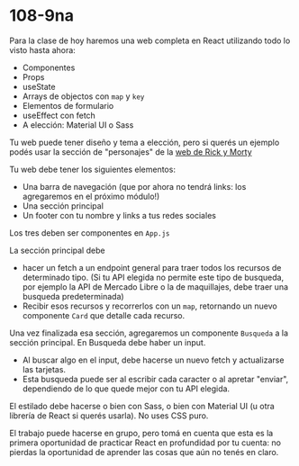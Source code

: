 # 108-9na

Para la clase de hoy haremos una web completa en React utilizando todo lo visto hasta ahora:
- Componentes
- Props
- useState
- Arrays de objectos con `map` y `key`
- Elementos de formulario
- useEffect con fetch
- A elección: Material UI o Sass 

Tu web puede tener diseño y tema a elección, pero si querés un ejemplo podés usar la sección de "personajes" de la [web de Rick y Morty](https://admiring-keller-046d5a.netlify.app/personajes)

Tu web debe tener los siguientes elementos:

- Una barra de navegación (que por ahora no tendrá links: los agregaremos en el próximo módulo!)
- Una sección principal
- Un footer con tu nombre y links a tus redes sociales 

Los tres deben ser componentes en `App.js`

La sección principal debe 

- hacer un fetch a un endpoint general para traer todos los recursos de determinado tipo. (Si tu API elegida no permite este tipo de busqueda, por ejemplo la API de Mercado Libre o la de maquillajes, debe traer una busqueda predeterminada)
-  Recibir esos recursos y recorrerlos con un `map`, retornando un nuevo componente `Card` que detalle cada recurso. 

Una vez finalizada esa sección, agregaremos un componente `Busqueda` a la sección principal. En Busqueda debe haber un input. 
- Al buscar algo en el input, debe hacerse un nuevo fetch y actualizarse las tarjetas. 
- Esta busqueda puede ser al escribir cada caracter o al apretar "enviar", dependiendo de lo que quede mejor con tu API elegida. 

El estilado debe hacerse o bien con Sass, o bien con Material UI (u otra librería de React si querés usarla). No uses CSS puro. 

El trabajo puede hacerse en grupo, pero tomá en cuenta que esta es la primera oportunidad de practicar React en profundidad por tu cuenta: no pierdas la oportunidad de aprender las cosas que aún no tenés en claro. 
